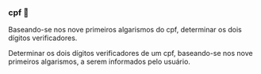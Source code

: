 ### cpf 📃

Baseando-se nos nove primeiros algarismos do cpf, determinar os dois dígitos verificadores.

Determinar os dois dígitos verificadores de um cpf, baseando-se nos nove primeiros algarismos, a serem informados pelo usuário.